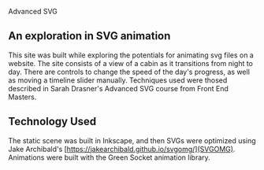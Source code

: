 Advanced SVG

## An exploration in SVG animation

This site was built while exploring the potentials for animating svg files on a website. The site consists of a view of a cabin as it transitions from night to day. There are controls to change the speed of the day's progress, as well as moving a timeline slider manually. Techniques used were thosed described in Sarah Drasner's Advanced SVG course from Front End Masters.

## Technology Used
The static scene was built in Inkscape, and then SVGs were optimized using Jake Archibald's [https://jakearchibald.github.io/svgomg/](SVGOMG). Animations were built with the Green Socket animation library.
